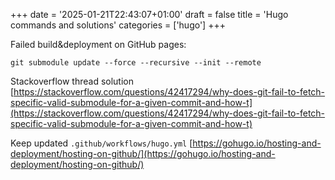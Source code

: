 +++
date = '2025-01-21T22:43:07+01:00'
draft = false
title = 'Hugo commands and solutions'
categories = ['hugo']
+++

Failed build&deployment on GitHub pages:

``git submodule update --force --recursive --init --remote``

Stackoverflow thread solution [https://stackoverflow.com/questions/42417294/why-does-git-fail-to-fetch-specific-valid-submodule-for-a-given-commit-and-how-t](https://stackoverflow.com/questions/42417294/why-does-git-fail-to-fetch-specific-valid-submodule-for-a-given-commit-and-how-t)


Keep updated ``.github/workflows/hugo.yml``
[https://gohugo.io/hosting-and-deployment/hosting-on-github/](https://gohugo.io/hosting-and-deployment/hosting-on-github/)